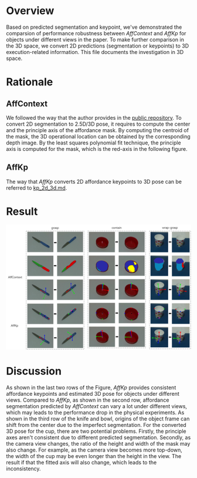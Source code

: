 # Overview
Based on predicted segmentation and keypoint, we've demonstrated the comparsion of performance robustness between _AffContext_ and _AffKp_ for objects under different views in the paper. 
To make further comparison in the 3D space, we convert 2D predictions (segmentation or keypoints) to 3D execution-related information. This file documents the investigation in 3D space.

# Rationale
## AffContext
We followed the way that the author provides in the [public repository](https://github.com/ivalab/affordanceNet_Context).
To convert 2D segmentation to 2.5D/3D pose, it requires to compute the center and the principle axis of the affordance mask. By computing the centroid of the mask, the 3D
operational location can be obtained by the corresponding depth image. By the least squares polynomial fit technique, the principle axis is computed for the mask, which is 
the red-axis in the following figure.

## AffKp
The way that _AffKp_ converts 2D affordance keypoints to 3D pose can be referred to [kp_2d_3d.md](https://github.com/ivalab/AffKpNet/blob/master/readme/kp_2d_3d.md).

# Result
![image](../img/seg_pv_test/fig_pv_3d.png)

# Discussion

As shown in the last two rows of the Figure, _AffKp_ provides consistent affordance keypoints and estimated 3D pose for objects under different views.  Compared to _AffKp_, as 
shown in the second row, affordance segmentation predicted by _AffContext_ can vary a lot under different views, which may leads to the performance drop in the physical 
experiments. As shown in the third row of the knife and bowl, origins of the object frame can shift from the center due to the imperfect segmentation.  For the converted 3D pose 
for the cup, there are two potential problems. Firstly, the principle axes aren't consistent due to different predicted segmentation. Secondly, as the camera view changes, the 
ratio of the height and width of the mask may also change. For example, as the camera view becomes more top-down, the width of the cup may be even longer than the height in the 
view. The result if that the fitted axis will also change, which leads to the inconsistency. 
